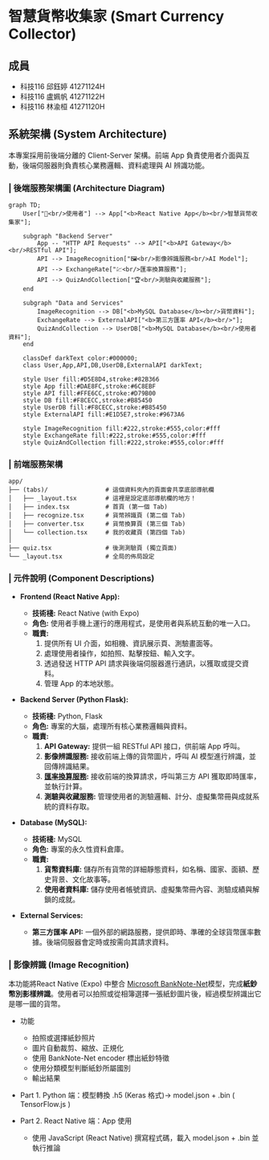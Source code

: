 # 智慧貨幣收集家 (Smart Currency Collector)

## 成員
- 科技116 邱鈺婷 41271124H
- 科技116 盧姵帆 41271122H
- 科技116 林渝桓 41271120H

## 系統架構 (System Architecture)

本專案採用前後端分離的 Client-Server 架構。前端 App 負責使用者介面與互動，後端伺服器則負責核心業務邏輯、資料處理與 AI 辨識功能。

### | 後端服務架構圖 (Architecture Diagram)

```mermaid
graph TD;
    User["📱<br/>使用者"] --> App["<b>React Native App</b><br/>智慧貨幣收集家"];

    subgraph "Backend Server"
        App -- "HTTP API Requests" --> API["<b>API Gateway</b><br/>RESTful API"];
        API --> ImageRecognition["🖼️<br/>影像辨識服務<br/>AI Model"];
        API --> ExchangeRate["💹<br/>匯率換算服務"];
        API --> QuizAndCollection["🏆<br/>測驗與收藏服務"];
    end

    subgraph "Data and Services"
        ImageRecognition --> DB["<b>MySQL Database</b><br/>貨幣資料"];
        ExchangeRate --> ExternalAPI["<b>第三方匯率 API</b><br/>"];
        QuizAndCollection --> UserDB["<b>MySQL Database</b><br/>使用者資料"];
    end

    classDef darkText color:#000000;
    class User,App,API,DB,UserDB,ExternalAPI darkText;

    style User fill:#D5E8D4,stroke:#82B366
    style App fill:#DAE8FC,stroke:#6C8EBF
    style API fill:#FFE6CC,stroke:#D79B00
    style DB fill:#F8CECC,stroke:#B85450
    style UserDB fill:#F8CECC,stroke:#B85450
    style ExternalAPI fill:#E1D5E7,stroke:#9673A6

    style ImageRecognition fill:#222,stroke:#555,color:#fff
    style ExchangeRate fill:#222,stroke:#555,color:#fff
    style QuizAndCollection fill:#222,stroke:#555,color:#fff
```

### | 前端服務架構
```
app/
├── (tabs)/                # 這個資料夾內的頁面會共享底部導航欄
│   ├── _layout.tsx        # 這裡是設定底部導航欄的地方！
│   ├── index.tsx          # 首頁 (第一個 Tab)
│   ├── recognize.tsx      # 貨幣辨識頁 (第二個 Tab)
│   ├── converter.tsx      # 貨幣換算頁 (第三個 Tab)
│   └── collection.tsx     # 我的收藏頁 (第四個 Tab)
│
├── quiz.tsx               # 後測測驗頁 (獨立頁面)
└── _layout.tsx            # 全局的佈局設定
```

### | 元件說明 (Component Descriptions)

*   **Frontend (React Native App):**
    *   **技術棧:** React Native (with Expo)
    *   **角色:** 使用者手機上運行的應用程式，是使用者與系統互動的唯一入口。
    *   **職責:**
        1.  提供所有 UI 介面，如相機、資訊展示頁、測驗畫面等。
        2.  處理使用者操作，如拍照、點擊按鈕、輸入文字。
        3.  透過發送 HTTP API 請求與後端伺服器進行通訊，以獲取或提交資料。
        4.  管理 App 的本地狀態。

*   **Backend Server (Python Flask):**
    *   **技術棧:** Python, Flask
    *   **角色:** 專案的大腦，處理所有核心業務邏輯與資料。
    *   **職責:**
        1.  **API Gateway:** 提供一組 RESTful API 接口，供前端 App 呼叫。
        2.  **影像辨識服務:** 接收前端上傳的貨幣圖片，呼叫 AI 模型進行辨識，並回傳辨識結果。
        3.  **[匯率換算服務](https://app.exchangerate-api.com/dashboard):** 接收前端的換算請求，呼叫第三方 API 獲取即時匯率，並執行計算。
        4.  **測驗與收藏服務:** 管理使用者的測驗邏輯、計分、虛擬集幣冊與成就系統的資料存取。

*   **Database (MySQL):**
    *   **技術棧:** MySQL
    *   **角色:** 專案的永久性資料倉庫。
    *   **職責:**
        1.  **貨幣資料庫:** 儲存所有貨幣的詳細靜態資料，如名稱、國家、面額、歷史背景、文化故事等。
        2.  **使用者資料庫:** 儲存使用者帳號資訊、虛擬集幣冊內容、測驗成績與解鎖的成就。

*   **External Services:**
    *   **第三方匯率 API:** 一個外部的網路服務，提供即時、準確的全球貨幣匯率數據。後端伺服器會定時或按需向其請求資料。
    
### | 影像辨識 (Image Recognition)
本功能將React Native (Expo) 中整合 [Microsoft BankNote-Net](https://github.com/microsoft/banknote-net)模型，完成**紙鈔幣別影樣辨識**。使用者可以拍照或從相簿選擇一張紙鈔圖片後，經過模型辨識出它是哪一國的貨幣。

* 功能
    * 拍照或選擇紙鈔照片
    * 圖片自動裁剪、縮放、正規化
    * 使用 BankNote-Net encoder 標出紙鈔特徵
    * 使用分類模型判斷紙鈔所屬國別
    * 輸出結果
 
* Part 1. Python 端：模型轉換
  .h5 (Keras 格式)→ model.json + .bin ( TensorFlow.js )
* Part 2. React Native 端：App 使用
  * 使用 JavaScript (React Native) 撰寫程式碼，載入 model.json + .bin 並執行推論
